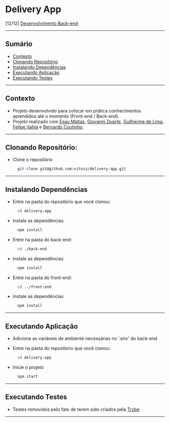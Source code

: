 # Delivery App
[12/12] [Desenvolvimento Back-end](https://github.com/xitusz/Trybe/tree/main/03_Desenvolvimento-Back-end)

---

## Sumário

- [Contexto](#contexto)
- [Clonando Repositório](#clonando-repositório)
- [Instalando Dependências](#instalando-dependências)
- [Executando Aplicação](#executando-aplicação)
- [Executando Testes](#executando-testes)

---

## Contexto

* Projeto desenvolvido para colocar em prática conhecimentos aprendidos até o momento (Front-end / Back-end)
* Projeto realizado com [Esau Matias](https://github.com/esaumatias), [Giovanni Duarte](https://github.com/gdpinheiro), [Guilherme de Lima](https://github.com/Guilherme-moreno), [Felipe Vahia](https://github.com/felipemalli) e [Bernardo Coutinho](https://github.com/Bernardocdr).

---

## Clonando Repositório:

* Clone o repositório
  ```sh
    git clone git@github.com:xitusz/delivery-app.git
  ```

---

## Instalando Dependências

* Entre na pasta do repositório que você clonou:
  ```sh
    cd delivery-app
  ```

* Instale as dependências
  ```sh
    npm install
  ```

* Entre na pasta do back-end:
  ```sh
    cd ./back-end
  ```

* Instale as dependências
  ```sh
    npm install
  ```
* Entre na pasta do front-end:
  ```sh
    cd ../front-end
  ```

* Instale as dependências
  ```sh
    npm install
  ```

---

## Executando Aplicação

* Adicione as variáveis de ambiente necessárias no '.env' do back-end

* Entre na pasta do repositório que você clonou:
  ```sh
    cd delivery-app
  ```

* Inicie o projeto
  ```sh
    npm start
  ```

---

## Executando Testes

* Testes removidos pelo fato de terem sido criados pela [Trybe](https://www.betrybe.com/)

---
